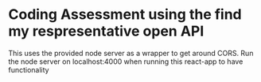 # Coding Assessment using the find my respresentative open API

This uses the provided node server as a wrapper to get around CORS. Run the node server on localhost:4000 when running this react-app to have functionality
